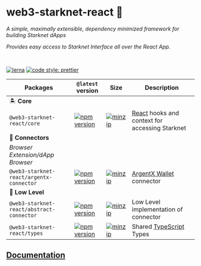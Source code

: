 # web3-starknet-react 🚀

_A simple, maximally extensible, dependency minimized framework for building Starknet dApps_

_Provides easy access to Starknet Interface all over the React App._

<br>

[![lerna](https://img.shields.io/badge/maintained%20with-lerna-cc00ff.svg)](https://lerna.js.org/)
[![code style: prettier](https://img.shields.io/badge/code_style-prettier-ff69b4.svg?style=flat-square)](https://github.com/prettier/prettier)

| Packages                                  | `@latest` version                                                                                                                                                                 | Size                                                                                                                                                                                         | Description                                                            |
| ----------------------------------------- | --------------------------------------------------------------------------------------------------------------------------------------------------------------------------------- | -------------------------------------------------------------------------------------------------------------------------------------------------------------------------------------------- | ---------------------------------------------------------------------- |
| 🏝 **Core**                                |                                                                                                                                                                                   |                                                                                                                                                                                              |                                                                        |
| `@web3-starknet-react/core`               | [![npm version](https://img.shields.io/npm/v/@web3-starknet-react/core/latest.svg)](https://www.npmjs.com/package/@web3-starknet-react/core/v/latest)                             | [![minzip](https://img.shields.io/bundlephobia/minzip/@web3-starknet-react/core/latest.svg)](https://bundlephobia.com/result?p=@web3-starknet-react/core@latest)                             | [React](https://reactjs.org/) hooks and context for accessing Starknet |
| 🔌 **Connectors**                         |                                                                                                                                                                                   |                                                                                                                                                                                              |                                                                        |
| _Browser Extension/dApp Browser_          |                                                                                                                                                                                   |                                                                                                                                                                                              |                                                                        |
| `@web3-starknet-react/argentx-connector`  | [![npm version](https://img.shields.io/npm/v/@web3-starknet-react/argentx-connector/latest.svg)](https://www.npmjs.com/package/@web3-starknet-react/argentx-connector/v/latest)   | [![minzip](https://img.shields.io/bundlephobia/minzip/@web3-starknet-react/argentx-connector/latest.svg)](https://bundlephobia.com/result?p=@web3-starknet-react/argentx-connector@latest)   | [ArgentX Wallet](https://github.com/argentlabs/argent-x) connector     |
| 🔫 **Low Level**                          |                                                                                                                                                                                   |                                                                                                                                                                                              |                                                                        |
| `@web3-starknet-react/abstract-connector` | [![npm version](https://img.shields.io/npm/v/@web3-starknet-react/abstract-connector/latest.svg)](https://www.npmjs.com/package/@web3-starknet-react/abstract-connector/v/latest) | [![minzip](https://img.shields.io/bundlephobia/minzip/@web3-starknet-react/abstract-connector/latest.svg)](https://bundlephobia.com/result?p=@web3-starknet-react/abstract-connector@latest) | Low Level implementation of connector                                  |
| `@web3-starknet-react/types`              | [![npm version](https://img.shields.io/npm/v/@web3-starknet-react/types/latest.svg)](https://www.npmjs.com/package/@web3-starknet-react/types/v/latest)                           | [![minzip](https://img.shields.io/bundlephobia/minzip/@web3-starknet-react/types/latest.svg)](https://bundlephobia.com/result?p=@web3-starknet-react/types@latest)                           | Shared [TypeScript](https://www.typescriptlang.org/) Types             |

## [Documentation](docs)
